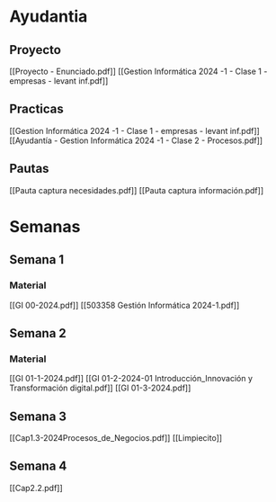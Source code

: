 # Ayudantia
## Proyecto
[[Proyecto - Enunciado.pdf]]
[[Gestion Informática 2024 -1 - Clase 1 - empresas - levant inf.pdf]]
## Practicas
[[Gestion Informática 2024 -1 - Clase 1 - empresas - levant inf.pdf]]
[[Ayudantía - Gestion Informática 2024 -1 - Clase 2 - Procesos.pdf]]
## Pautas
[[Pauta captura necesidades.pdf]]
[[Pauta captura información.pdf]]
# Semanas
## Semana 1
### Material
[[GI 00-2024.pdf]]
[[503358 Gestión Informática 2024-1.pdf]]
## Semana 2
### Material
[[GI 01-1-2024.pdf]]
[[GI 01-2-2024-01 Introducción_Innovación y Transformación digital.pdf]]
[[GI 01-3-2024.pdf]]
## Semana 3
[[Cap1.3-2024Procesos_de_Negocios.pdf]]
[[Limpiecito]]
## Semana 4
[[Cap2.2.pdf]]



